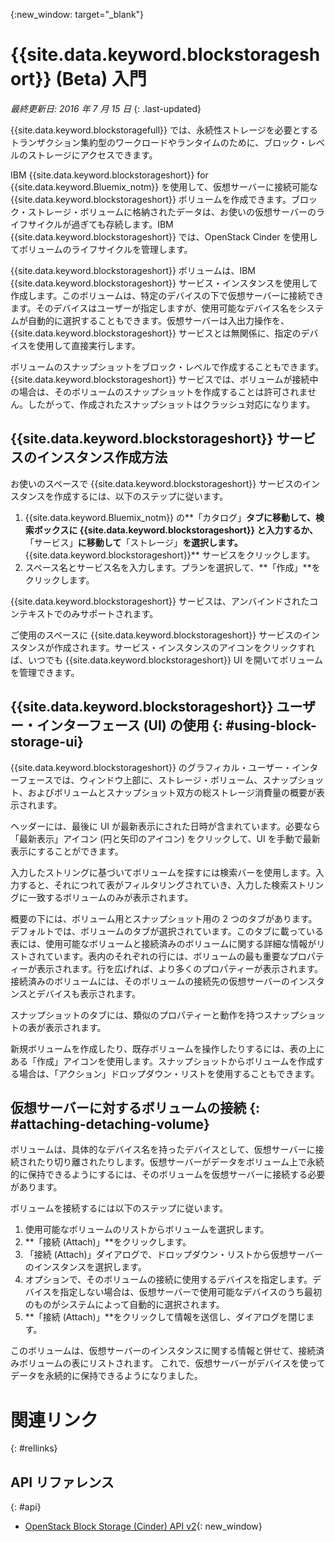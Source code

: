 {:new_window: target="_blank"} 

# {{site.data.keyword.blockstorageshort}} (Beta) 入門

*最終更新日: 2016 年 7 月 15 日*
{: .last-updated}

{{site.data.keyword.blockstoragefull}} では、永続性ストレージを必要とするトランザクション集約型のワークロードやランタイムのために、ブロック・レベルのストレージにアクセスできます。

IBM {{site.data.keyword.blockstorageshort}} for {{site.data.keyword.Bluemix_notm}} を使用して、仮想サーバーに接続可能な {{site.data.keyword.blockstorageshort}} ボリュームを作成できます。ブロック・ストレージ・ボリュームに格納されたデータは、お使いの仮想サーバーのライフサイクルが過ぎても存続します。IBM {{site.data.keyword.blockstorageshort}} では、OpenStack Cinder を使用してボリュームのライフサイクルを管理します。

{{site.data.keyword.blockstorageshort}} ボリュームは、IBM {{site.data.keyword.blockstorageshort}} サービス・インスタンスを使用して作成します。このボリュームは、特定のデバイスの下で仮想サーバーに接続できます。そのデバイスはユーザーが指定しますが、使用可能なデバイス名をシステムが自動的に選択することもできます。仮想サーバーは入出力操作を、{{site.data.keyword.blockstorageshort}} サービスとは無関係に、指定のデバイスを使用して直接実行します。

ボリュームのスナップショットをブロック・レベルで作成することもできます。{{site.data.keyword.blockstorageshort}} サービスでは、ボリュームが接続中の場合は、そのボリュームのスナップショットを作成することは許可されません。したがって、作成されたスナップショットはクラッシュ対応になります。 


## {{site.data.keyword.blockstorageshort}} サービスのインスタンス作成方法
お使いのスペースで {{site.data.keyword.blockstorageshort}} サービスのインスタンスを作成するには、以下のステップに従います。
 
1.	{{site.data.keyword.Bluemix_notm}} の**「カタログ」**タブに移動して、検索ボックスに **{{site.data.keyword.blockstorageshort}}** と入力するか、**「サービス」**に移動して**「ストレージ」**を選択します。**{{site.data.keyword.blockstorageshort}}** サービスをクリックします。 
2.	スペース名とサービス名を入力します。プランを選択して、**「作成」**をクリックします。
 	
{{site.data.keyword.blockstorageshort}} サービスは、アンバインドされたコンテキストでのみサポートされます。 

ご使用のスペースに {{site.data.keyword.blockstorageshort}} サービスのインスタンスが作成されます。サービス・インスタンスのアイコンをクリックすれば、いつでも {{site.data.keyword.blockstorageshort}} UI を開いてボリュームを管理できます。



## {{site.data.keyword.blockstorageshort}} ユーザー・インターフェース (UI) の使用 {: #using-block-storage-ui}
{{site.data.keyword.blockstorageshort}} のグラフィカル・ユーザー・インターフェースでは、ウィンドウ上部に、ストレージ・ボリューム、スナップショット、およびボリュームとスナップショット双方の総ストレージ消費量の概要が表示されます。 

ヘッダーには、最後に UI が最新表示にされた日時が含まれています。必要なら「最新表示」アイコン (円と矢印のアイコン) をクリックして、UI を手動で最新表示にすることができます。 

入力したストリングに基づいてボリュームを探すには検索バーを使用します。入力すると、それにつれて表がフィルタリングされていき、入力した検索ストリングに一致するボリュームのみが表示されます。

概要の下には、ボリューム用とスナップショット用の 2 つのタブがあります。デフォルトでは、ボリュームのタブが選択されています。このタブに載っている表には、使用可能なボリュームと接続済みのボリュームに関する詳細な情報がリストされています。表内のそれぞれの行には、ボリュームの最も重要なプロパティーが表示されます。行を広げれば、より多くのプロパティーが表示されます。接続済みのボリュームには、そのボリュームの接続先の仮想サーバーのインスタンスとデバイスも表示されます。 

スナップショットのタブには、類似のプロパティーと動作を持つスナップショットの表が表示されます。 

新規ボリュームを作成したり、既存ボリュームを操作したりするには、表の上にある「作成」アイコンを使用します。スナップショットからボリュームを作成する場合は、「アクション」ドロップダウン・リストを使用することもできます。




## 仮想サーバーに対するボリュームの接続 {: #attaching-detaching-volume}
ボリュームは、具体的なデバイス名を持ったデバイスとして、仮想サーバーに接続されたり切り離されたりします。仮想サーバーがデータをボリューム上で永続的に保持できるようにするには、そのボリュームを仮想サーバーに接続する必要があります。

ボリュームを接続するには以下のステップに従います。 

1.	使用可能なボリュームのリストからボリュームを選択します。
2.	**「接続 (Attach)」**をクリックします。
3.	「接続 (Attach)」ダイアログで、ドロップダウン・リストから仮想サーバーのインスタンスを選択します。 
4.	オプションで、そのボリュームの接続に使用するデバイスを指定します。デバイスを指定しない場合は、仮想サーバーで使用可能なデバイスのうち最初のものがシステムによって自動的に選択されます。
5.	**「接続 (Attach)」**をクリックして情報を送信し、ダイアログを閉じます。

このボリュームは、仮想サーバーのインスタンスに関する情報と併せて、接続済みボリュームの表にリストされます。
これで、仮想サーバーがデバイスを使ってデータを永続的に保持できるようになりました。 


# 関連リンク
{: #rellinks}

## API リファレンス
{: #api}
* [OpenStack Block Storage (Cinder) API v2](http://developer.openstack.org/api-ref-blockstorage-v2.html){: new_window}


